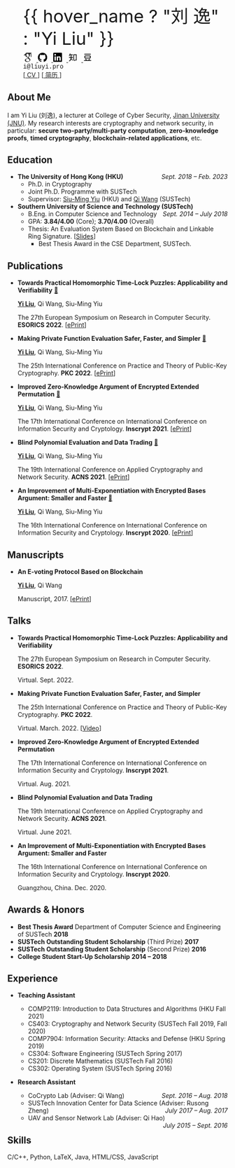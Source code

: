 
<!-- # About Me -->

<div id="intro">
  <div class="profile">
    <div class="image">
      <div id="avatar">
        <img v-on="{ mouseenter: mouseEnter, mouseleave: mouseLeave }"
          :src="logo_list[here_logo]">
      </div>
    </div>
    <div class="info">
      <div class="name">
        <span
          @mouseenter="hover_name = true"
          @mouseleave="hover_name = false"
          >{{ hover_name ? "刘 逸" : "Yi Liu" }}</span
        >
      </div>
      <!-- <div style="padding: 8px"></div> -->
      <div class="socials">
        <div>
            <a href="https://scholar.google.com.hk/citations?user=pKOcyg0AAAAJ/" target="_blank">
              <img src="_media/icons/google-scholar.svg" alt="Google Scholar"
              title="Google Scholar" />
            </a>
            <a href="https://github.com/liu-yi" target="_blank">
              <img src="_media/icons/github.svg" alt="Github"
              title="Github" />
            </a>
            <a href="https://www.linkedin.com/in/%E9%80%B8-%E5%88%98-363764114/" target="_blank">
              <img src="_media/icons/linkedin-mono.svg" alt="LinkedIn"
              title="LinkedIn" />
            </a>
            <a href="https://www.zhihu.com/people/imliuyi/" target="_blank">
              <img src="_media/icons/zhihu.svg" alt="知乎"
              title="知乎" />
            </a>
            <a href="https://www.douban.com/people/imliuyi/" target="_blank">
              <img src="_media/icons/douban.svg" alt="豆瓣"
              title="豆瓣" />
            </a>
        </div>
      </div>
      <div class="contact">
        <div class="email" title="Contact me">i@liuyi.pro</div>
      </div>
      <div class="cv">
        [<a target="_blank" style="font-size: 1em" href="_media/cv/YiLIU-CV-en.pdf" title="Download my CV">
          CV
        </a>]
        [<a target="_blank" style="font-size: 1em" href="_media/cv/YiLIU-CV-cn.pdf" title="下载我的中文版简历">
          简历
        </a>]
      </div>
    </div>
  </div>
</div>
<script>
  Vue.createApp({
    data: function(){
      return {
        hover_avatar: false,
        hover_name: false,
        logo_list: ["_media/logo.jpg", "_media/logo1.jpg", "_media/logo2.jpg"],
      }
    },
    methods: {
      mouseEnter(event) {
        // console.log(event)
        this.hover_avatar = true;
        this.hover_name = true; 
      },
      mouseLeave(event) {
        // console.log(event)
        this.hover_avatar = false;
        this.hover_name = false; 
      },
    }, 
    computed: {
      here_logo() {
        if (this.hover_avatar) {
          return 2;
        } else if (this.here) {
          return 1;
        } else {
          return 0;
        }
      },
    },
    beforeCreate(){
      // if (window.matchMedia('(max-device-width: 767px)').matches){
      //   document.body.classList.remove('close')
      // } 
    }
  }).mount('#intro');
</script>

## About Me
I am Yi Liu (刘逸), a lecturer at College of Cyber Security, [Jinan University (JNU)](https://english.jnu.edu.cn/). My research interests are cryptography and network security, in particular: **secure two-party/multi-party computation**, **zero-knowledge proofs**, **timed cryptography**, **blockchain-related applications**, etc.

## Education

- **The University of Hong Kong (HKU)**  <div class="duration">*Sept. 2018 – Feb. 2023*</div>
  - Ph.D. in Cryptography 
  - Joint Ph.D. Programme with SUSTech
  - Supervisor: [Siu-Ming Yiu](https://www.cs.hku.hk/index.php/people/academic-staff/smyiu) (HKU) and [Qi Wang](http://cse.sustech.edu.cn/faculty/~wangqi/) (SUSTech)
- **Southern University of Science and Technology (SUSTech)** <div class="duration">*Sept. 2014 – July 2018*</div>
  - B.Eng. in Computer Science and Technology
  - GPA: **3.84/4.00** (Core); **3.70/4.00** (Overall)
  - Thesis: An Evaluation System Based on Blockchain and Linkable Ring Signature. [[Slides](https://imliuyi.com/ugthesis_slide.pdf)]
    - Best Thesis Award in the CSE Department, SUSTech.


## Publications

- **Towards Practical Homomorphic Time-Lock Puzzles: Applicability and Verifiability** [:link:](https://link.springer.com/chapter/10.1007/978-3-031-17140-6_21)
  
    <u>**Yi Liu**</u>, Qi Wang, Siu-Ming Yiu 

    The 27th European Symposium on Research in Computer Security. **ESORICS 2022**. [[ePrint](https://eprint.iacr.org/2022/585)]

- **Making Private Function Evaluation Safer, Faster, and Simpler** [:link:](https://link.springer.com/chapter/10.1007/978-3-030-97121-2_13)
  
    <u>**Yi Liu**</u>, Qi Wang, Siu-Ming Yiu 

    The 25th International Conference on Practice and Theory of Public-Key Cryptography. **PKC 2022**. [[ePrint](https://eprint.iacr.org/2021/1682)]

- **Improved Zero-Knowledge Argument of Encrypted Extended Permutation** [:link:](https://link.springer.com/chapter/10.1007/978-3-030-88323-2_15)
  
    <u>**Yi Liu**</u>, Qi Wang, Siu-Ming Yiu 

    The 17th International Conference on International Conference on Information Security and Cryptology. **Inscrypt 2021**. [[ePrint](https://eprint.iacr.org/2021/1430)] 
    
- **Blind Polynomial Evaluation and Data Trading** [:link:](https://link.springer.com/chapter/10.1007/978-3-030-78372-3_5)
  
    <u>**Yi Liu**</u>, Qi Wang, Siu-Ming Yiu 

    The 19th International Conference on Applied Cryptography and Network Security. **ACNS 2021**. [[ePrint](https://eprint.iacr.org/2021/413)]

- **An Improvement of Multi-Exponentiation with Encrypted Bases Argument: Smaller and Faster** [:link:](https://link.springer.com/chapter/10.1007/978-3-030-71852-7_27)
  
    <u>**Yi Liu**</u>, Qi Wang, Siu-Ming Yiu 

    The 16th International Conference on International Conference on Information Security and Cryptology. **Inscrypt 2020**. [[ePrint](https://eprint.iacr.org/2020/567)] 

    

## Manuscripts



- **An E-voting Protocol Based on Blockchain**
  
  <u>**Yi Liu**</u>, Qi Wang

  Manuscript, 2017. [[ePrint](https://eprint.iacr.org/2017/1043)]


## Talks

- **Towards Practical Homomorphic Time-Lock Puzzles: Applicability and Verifiability**

    The 27th European Symposium on Research in Computer Security. **ESORICS 2022**.

    Virtual. Sept. 2022. 

- **Making Private Function Evaluation Safer, Faster, and Simpler**
  
    The 25th International Conference on Practice and Theory of Public-Key Cryptography. **PKC 2022**. 

    Virtual. March. 2022. [[Video](https://www.youtube.com/watch?v=Pv8zVTxacr0)] 

- **Improved Zero-Knowledge Argument of Encrypted Extended Permutation**

    The 17th International Conference on International Conference on Information Security and Cryptology. **Inscrypt 2021**.
    
    Virtual. Aug. 2021. 


- **Blind Polynomial Evaluation and Data Trading**

    The 19th International Conference on Applied Cryptography and Network Security. **ACNS 2021**.

    Virtual. June 2021. 
    

- **An Improvement of Multi-Exponentiation with Encrypted Bases Argument: Smaller and Faster**

    The 16th International Conference on International Conference on Information Security and Cryptology. **Inscrypt 2020**.

    Guangzhou, China. Dec. 2020. 

## Awards & Honors
- **Best Thesis Award** Department of Computer Science and Engineering of SUSTech **2018**
- **SUSTech Outstanding Student Scholarship** (Third Prize) **2017**
- **SUSTech Outstanding Student Scholarship** (Second Prize) **2016**
- **College Student Start-Up Scholarship** **2014 – 2018**


## Experience

- **Teaching Assistant**
  - COMP2119: Introduction to Data Structures and Algorithms (HKU Fall 2021)
  - CS403: Cryptography and Network Security (SUSTech Fall 2019, Fall 2020)
  - COMP7904: Information Security: Attacks and Defense (HKU Spring 2019)
  - CS304: Software Engineering (SUSTech Spring 2017)
  - CS201: Discrete Mathematics (SUSTech Fall 2016) 
  - CS302: Operating System (SUSTech Spring 2016)

- **Research Assistant**
  - CoCrypto Lab (Adviser: Qi Wang) <div class="duration">*Sept. 2016 – Aug. 2018*</div>
  - SUSTech Innovation Center for Data Science (Adviser: Rusong Zheng) <div class="duration">*July 2017 – Aug. 2017*</div>
  - UAV and Sensor Network Lab (Adviser: Qi Hao) <div class="duration">*July 2015 – Sept. 2016*</div>



## Skills
C/C++, Python, LaTeX, Java, HTML/CSS, JavaScript


<style>
.markdown-section p, .markdown-section li{
    margin: 0.4em 0 0.4em 0;
}
.markdown-section ul {
    margin: 0.6em 0 0.6em 0;
}
.markdown-section h2 {
    margin: 1.5rem 0 1rem;
    padding: 0;
}
.duration {
  float: right;
}

/* #about-me {
  display: none
} */
.profile{
    display: flex;
    flex-direction: row; 
    align-items: stretch;
}
.profile .image{
    max-width: 180px;
    padding: 2px; 
    /* border: 1px solid #f2f3f3; */
}
.profile .image img{
    border-radius: 50%;
}
.profile .info{
    display: flex; 
    flex: 1 1;
    flex-direction: column; 
    padding-left: 2rem; 

}
.profile .info .name{
    font-size: 2.5rem; 
    padding-bottom: 8px;
    /* font-weight: 600;  */
}
.profile .info .socials{
    display: flex; 
    flex-direction: row; 

}
.profile .info .socials img{
    width: 1.3rem; 
    margin: 0 0.6rem 0 0;
    cursor: pointer; 
}

.profile .info .contact .email{
    font-family: Courier New, Courier, monospace; 
}


@media (max-width: 480px){
  .profile .image{
        max-width: 180px
    }
  .profile .info .name{
    font-size: 1.8rem; 
    /* font-weight: 600;  */
    }
  .profile .info .socials img{
    width: 1rem; 
    margin: 0 0.6rem 0 0;
    cursor: pointer; 
  }
  .profile .info .contact .email{
    font-size: 0.8rem; 
  }
  .profile .info .cv{
    font-size: 0.9rem 
  }
  .duration {
    float: none;
  }
}
body[data-page="docs/cv.md"] .sidebar,
body[data-page="docs/cv.md"] .sidebar-toggle {
  display: none !important;
}

body[data-page="docs/cv.md"] .content {
  margin-left: 0px !important;
}
      
</style>